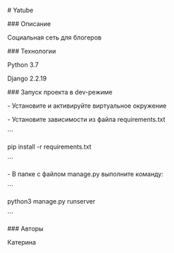 ﻿\# Yatube

\### Описание

Социальная сеть для блогеров

\### Технологии

Python 3.7

Django 2.2.19

\### Запуск проекта в dev-режиме

\- Установите и активируйте виртуальное окружение

\- Установите зависимости из файла requirements.txt

\```

pip install -r requirements.txt

\``` 

\- В папке с файлом manage.py выполните команду:

\```

python3 manage.py runserver

\```

\### Авторы

Катерина

